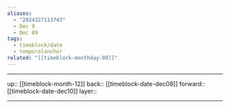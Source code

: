 ```yaml
---
aliases:
  - "2024327113743"
  - Dec 9
  - Dec 09
tags:
  - timeblock/date
  - temporalanchor
related: "[[timeblock-monthday-09]]"
---
```




***

up:: [[timeblock-month-12]]
back:: [[timeblock-date-dec08]]
forward:: [[timeblock-date-dec10]]
layer:: 

***


